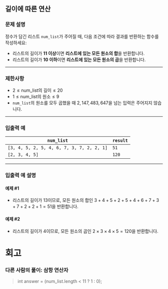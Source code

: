 ## 길이에 따른 연산

### 문제 설명
정수가 담긴 리스트 `num_list`가 주어질 때, 다음 조건에 따라 결과를 반환하는 함수를 작성하세요:
- 리스트의 길이가 **11 이상**이면 **리스트에 있는 모든 원소의 합**을 반환합니다.
- 리스트의 길이가 **10 이하**이면 **리스트에 있는 모든 원소의 곱**을 반환합니다.

---

### 제한사항
- $2 \leq \text{num_list의 길이} \leq 20$
- $1 \leq \text{num_list의 원소} \leq 9$
- `num_list`의 원소를 모두 곱했을 때 $2,147,483,647$을 넘는 입력은 주어지지 않습니다.

---

### 입출력 예

| `num_list`                                | `result` |
|-------------------------------------------|----------|
| `[3, 4, 5, 2, 5, 4, 6, 7, 3, 7, 2, 2, 1]` | `51`     |
| `[2, 3, 4, 5]`                            | `120`    |

---

### 입출력 예 설명

#### 예제 #1
- 리스트의 길이가 13이므로, 모든 원소의 합인 $3 + 4 + 5 + 2 + 5 + 4 + 6 + 7 + 3 + 7 + 2 + 2 + 1 = 51$을 반환합니다.

#### 예제 #2
- 리스트의 길이가 4이므로, 모든 원소의 곱인 $2 \times 3 \times 4 \times 5 = 120$을 반환합니다.
# 회고
### 다른 사람의 풀이: 삼항 연산자
> int answer = (num_list.length < 11 ? 1 : 0);